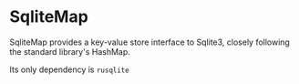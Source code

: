 # SqliteMap

SqliteMap provides a key-value store interface to Sqlite3, closely following 
the standard library's HashMap.

Its only dependency is `rusqlite`
